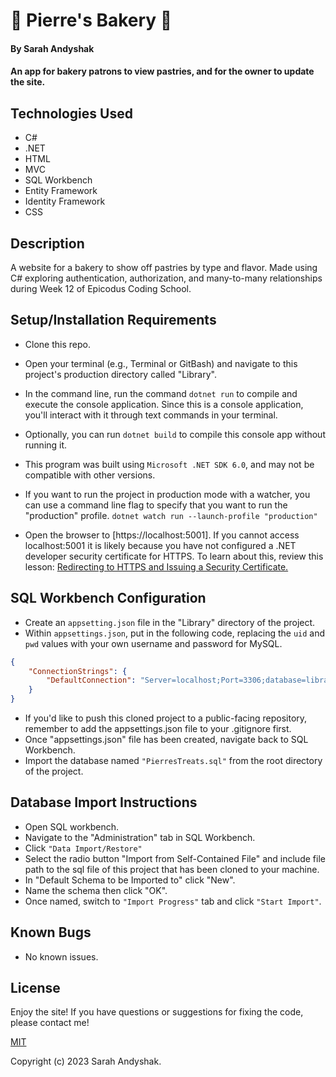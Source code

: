 # 🥨 Pierre's Bakery 🥨

#### By Sarah Andyshak

#### An app for bakery patrons to view pastries, and for the owner to update the site.

## Technologies Used

* C#
* .NET
* HTML
* MVC
* SQL Workbench
* Entity Framework
* Identity Framework
* CSS

## Description

A website for a bakery to show off pastries by type and flavor. Made using C# exploring authentication, authorization, and many-to-many relationships during Week 12 of Epicodus Coding School.

## Setup/Installation Requirements

* Clone this repo.
* Open your terminal (e.g., Terminal or GitBash) and navigate to this project's production directory called "Library".
* In the command line, run the command ``dotnet run`` to compile and execute the console application. Since this is a console application, you'll interact with it through text commands in your terminal.
* Optionally, you can run ``dotnet build`` to compile this console app without running it.
* This program was built using `Microsoft .NET SDK 6.0`, and may not be compatible with other versions.

* If you want to run the project in production mode with a watcher, you can use a command line flag to specify that you want to run the "production" profile. ``dotnet watch run --launch-profile "production"``
* Open the browser to [https://localhost:5001]. If you cannot access localhost:5001 it is likely because you have not configured a .NET developer security certificate for HTTPS. To learn about this, review this lesson: [Redirecting to HTTPS and Issuing a Security Certificate.](https://www.learnhowtoprogram.com/c-and-net/basic-web-applications/redirecting-to-https-and-issuing-a-security-certificate)

## SQL Workbench Configuration
* Create an `appsetting.json` file in the "Library" directory of the project.
* Within `appsettings.json`, put in the following code, replacing the `uid` and `pwd` values with your own username and password for MySQL. 
```json
{
    "ConnectionStrings": {
        "DefaultConnection": "Server=localhost;Port=3306;database=library_catalog;uid=[YOUR-USERNAME-HERE];pwd=[YOUR-PASSWORD-HERE];"
    }
}
```
* If you'd like to push this cloned project to a public-facing repository, remember to add the appsettings.json file to your .gitignore first.
* Once "appsettings.json" file has been created, navigate back to SQL Workbench. 
* Import the database named ``"PierresTreats.sql"`` from the root directory of the project. 

## Database Import Instructions

* Open SQL workbench.
* Navigate to the "Administration" tab in SQL Workbench.
* Click ``"Data Import/Restore"``
* Select the radio button "Import from Self-Contained File" and include file path to the sql file of this project that has been cloned to your machine.
* In "Default Schema to be Imported to" click "New".
* Name the schema then click "OK".
* Once named, switch to ``"Import Progress"`` tab and click ``"Start Import"``.

## Known Bugs

* No known issues.

## License
Enjoy the site! If you have questions or suggestions for fixing the code, please contact me!

[MIT](https://github.com/git/git-scm.com/blob/main/MIT-LICENSE.txt)

Copyright (c) 2023 Sarah Andyshak.